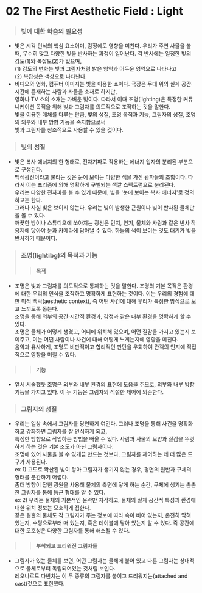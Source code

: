 # 02 The First Aesthetic Field : Light
> ### 빛에 대한 학습의 필요성
  * 빛은 시각 인식의 핵심 요소이며, 감정에도 영향을 미친다. 
    우리가 주변 사물을 볼 때, 무수히 많고 다양한 빛을 반사하는 과정이 일어난다. 각 반사에는 일정한 빛의 강도(1)와 복잡도(2)가 있으며,    
    (1) 강도의 변화는 빛과 그림자처럼 밝은 영역과 어두운 영역으로 나타나고    
    (2) 복잡성은 색상으로 나타난다.    
 * 비디오와 영화, 컴퓨터 이미지는 빛을 이용한 쇼이다. 극장은 무대 위의 실제 공간·시간에 존재하는 사람과 사물을 소재로 하지만,      
  영화나 TV 쇼의 소재는 가벼운 빛이다. 따라서 이때 조명(lighting)은 특정한 커뮤니케이션 목적을 위해 빛과 그림자를 의도적으로 조작하는 것을 말한다.    
  빛을 이용한 매체를 다루는 만큼, 빛의 성질, 조명 목적과 기능, 그림자의 성질, 조명의 외부와 내부 방향 기능을 숙지함으로써     
  빛과 그림자를 창조적으로 사용할 수 있을 것이다.    
         
> ### 빛의 성질
  * 빛은 복사 에너지의 한 형태로, 전자기파로 작용하는 에너지 입자의 분리된 부분으로 구성된다.    
    백색광선이라고 불리는 것은 눈에 보이는 다양한 색을 가진 광파들의 조합이다. 따라서 이는 프리즘에 의해 명확하게 구별되는 색깔 스펙트럼으로 분리된다.      
    우리는 다양한 전자파를 볼 수 있기 때문에, 빛을 '눈에 보이는 복사 에너지'로 정의하고는 한다.    
    그러나 사실 빛은 보이지 않는다. 우리는 빛이 발생한 근원이나 빛이 반사된 물체만을 볼 수 있다.   
    깨끗한 방이나 스튜디오에 쏘아지는 광선은 먼지, 연기, 물체와 사람과 같은 반사 작용제에 닿아야 눈과 카메라에 담아낼 수 있다.
    하늘의 색이 보이는 것도 대기가 빛을 반사하기 때문이다. 
   
> ### 조명(lightibg)의 목적과 기능
> > #### 목적
  * 조명은 빛과 그림자를 의도적으로 통제하는 것을 말한다. 조명의 기본 목적은 환경에 대한 우리의 인식을 조작하고 명확하게 표현하는 것이다.
    이는 우리의 경험에 대한 미적 맥락(aesthetic context), 즉 어떤 사건에 대해 우리가 특정한 방식으로 보고 느끼도록 돕는다.    
    조명을 통해 외부의 공간·시간적 환경과, 감정과 같은 내부 환경을 명확하게 할 수 있다.     
    조명은 물체가 어떻게 생겼고, 어디에 위치해 있으며, 어떤 질감을 가지고 있는지 보여주고, 이는 어떤 사람이나 사건에 대해 어떻게 느끼는지에 영향을 미친다.    
    음악과 유사하게, 조명도 비판적이고 합리적인 판단을 우회하여 관객의 인지에 직접적으로 영향을 미칠 수 있다.     
> > #### 기능
 * 앞서 서술했듯 조명은 외부와 내부 환경의 표현에 도움을 주므로, 외부와 내부 방향 기능을 가지고 있다. 이 두 기능은 그림자의 적절한 제어에 의존한다.    
   
> ### 그림자의 성질
 * 우리는 일상 속에서 그림자를 당연하게 여긴다. 그러나 조명을 통해 사건을 명확화하고 강화하면 그림자를 잘 인식하게 되고,    
  특정한 방향으로 작업하는 방법을 배울 수 있다. 사람과 사물의 모양과 질감을 뚜렷하게 하는 것은 기본 조도가 아닌 그림자이다.   
  조명에 있어 사물을 볼 수 있게끔 만드는 것보다, 그림자를 제어하는 데 더 많은 도구가 사용된다.   
  ex 1) 고도로 확산된 빛이 닿아 그림자가 생기지 않는 경우, 평면의 원반과 구체의 형태를 분간하기 어렵다.    
      좀더 방향이 잡힌 광원을 사용해 물체의 측면에 닿게 하는 순간, 구체에 생기는 촘촘한 그림자를 통해 둥근 형태를 알 수 있다.    
  ex 2) 우리는 물체의 기본적인 윤곽만 지각하고, 물체의 실제 공간적 특성과 환경에 대한 위치 정보는 모호하게 접한다.  
        같은 원뿔의 물체도 각 그림자가 주는 정보에 따라 속이 비어 있는지, 온전히 막혀 있는지, 수평으로부터 떠 있는지, 혹은 테이블에 닿아 있는지 알 수 있다. 즉 공간에 대한 모호성은 다양한 그림자를 통해 해소될 수 있다.      
     
 > > #### 부착되고 드리워진 그림자들
  * 그림자가 있는 물체를 보면, 어떤 그림자는 물체에 붙어 있고 다른 그림자는 상대적으로 물체로부터 독립되어있는 것처럼 보인다.    
    레오나르도 다빈치는 이 두 종류의 그림자를 붙이고 드리워지는(attached and cast)것으로 표현했다. 
        
 
        
  
